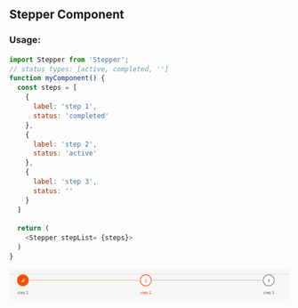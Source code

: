 
## Stepper Component


### Usage:


````javascript 
import Stepper from 'Stepper';
// status types: [active, completed, ''] 
function myComponent() {
  const steps = [
    {
      label: 'step 1',
      status: 'completed'
    }, 
    {
      label: 'step 2',
      status: 'active'
    },
    {
      label: 'step 3',
      status: ''
    }
  ]

  return (
    <Stepper stepList= {steps}>
  )
}

````

![stepper](./img/stepper.png)


